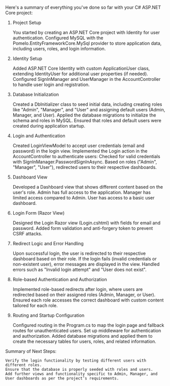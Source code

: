 Here's a summary of everything you've done so far with your C# ASP.NET Core project:
1. Project Setup

    You started by creating an ASP.NET Core project with Identity for user authentication.
    Configured MySQL with the Pomelo.EntityFrameworkCore.MySql provider to store application data, including users, roles, and login information.

2. Identity Setup

    Added ASP.NET Core Identity with custom ApplicationUser class, extending IdentityUser for additional user properties (if needed).
    Configured SignInManager<ApplicationUser> and UserManager<ApplicationUser> in the AccountController to handle user login and registration.

3. Database Initialization

    Created a DbInitializer class to seed initial data, including creating roles like "Admin", "Manager", and "User" and assigning default users (Admin, Manager, and User).
    Applied the database migrations to initialize the schema and roles in MySQL.
    Ensured that roles and default users were created during application startup.

4. Login and Authentication

    Created LoginViewModel to accept user credentials (email and password) in the login view.
    Implemented the Login action in the AccountController to authenticate users:
        Checked for valid credentials with SignInManager.PasswordSignInAsync.
        Based on roles ("Admin", "Manager", "User"), redirected users to their respective dashboards.

5. Dashboard View

    Developed a Dashboard view that shows different content based on the user's role.
        Admin has full access to the application.
        Manager has limited access compared to Admin.
        User has access to a basic user dashboard.

6. Login Form (Razor View)

    Designed the Login Razor view (Login.cshtml) with fields for email and password.
    Added form validation and anti-forgery token to prevent CSRF attacks.

7. Redirect Logic and Error Handling

    Upon successful login, the user is redirected to their respective dashboard based on their role.
    If the login fails (invalid credentials or non-existent user), error messages are displayed in the view.
    Handled errors such as "Invalid login attempt" and "User does not exist".

8. Role-based Authentication and Authorization

    Implemented role-based redirects after login, where users are redirected based on their assigned roles (Admin, Manager, or User).
    Ensured each role accesses the correct dashboard with custom content tailored for each role.

9. Routing and Startup Configuration

    Configured routing in the Program.cs to map the login page and fallback routes for unauthenticated users.
    Set up middleware for authentication and authorization.
    Added database migrations and applied them to create the necessary tables for users, roles, and related information.

Summary of Next Steps:

    Verify the login functionality by testing different users with different roles.
    Ensure that the database is properly seeded with roles and users.
    Add further views and functionality specific to Admin, Manager, and User dashboards as per the project’s requirements.
